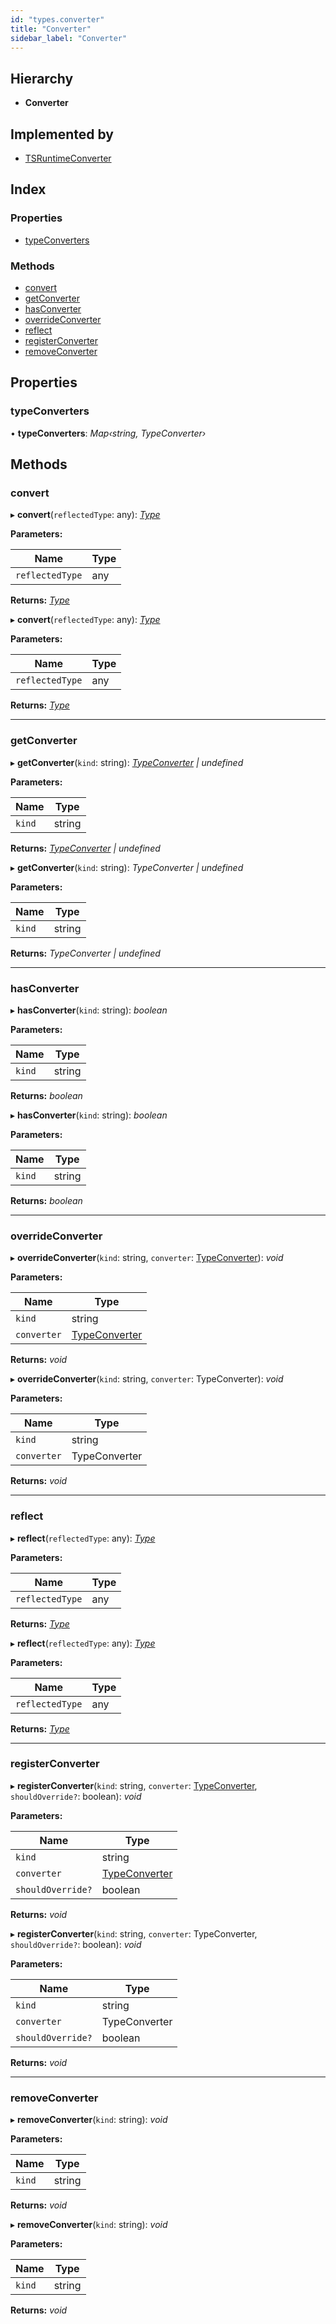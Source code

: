 ```yaml
---
id: "types.converter"
title: "Converter"
sidebar_label: "Converter"
---
```


## Hierarchy

* **Converter**

## Implemented by

* [TSRuntimeConverter](../classes/tsruntimeconverter.md)

## Index

### Properties

* [typeConverters](types.converter.md#typeconverters)

### Methods

* [convert](types.converter.md#convert)
* [getConverter](types.converter.md#getconverter)
* [hasConverter](types.converter.md#hasconverter)
* [overrideConverter](types.converter.md#overrideconverter)
* [reflect](types.converter.md#reflect)
* [registerConverter](types.converter.md#registerconverter)
* [removeConverter](types.converter.md#removeconverter)

## Properties

###  typeConverters

• **typeConverters**: *Map‹string, TypeConverter›*

## Methods

###  convert

▸ **convert**(`reflectedType`: any): *[Type](../modules/types.md#type)*

**Parameters:**

Name | Type |
------ | ------ |
`reflectedType` | any |

**Returns:** *[Type](../modules/types.md#type)*

▸ **convert**(`reflectedType`: any): *[Type](../modules/types.md#type)*

**Parameters:**

Name | Type |
------ | ------ |
`reflectedType` | any |

**Returns:** *[Type](../modules/types.md#type)*

___

###  getConverter

▸ **getConverter**(`kind`: string): *[TypeConverter](types.typeconverter.md) | undefined*

**Parameters:**

Name | Type |
------ | ------ |
`kind` | string |

**Returns:** *[TypeConverter](types.typeconverter.md) | undefined*

▸ **getConverter**(`kind`: string): *TypeConverter | undefined*

**Parameters:**

Name | Type |
------ | ------ |
`kind` | string |

**Returns:** *TypeConverter | undefined*

___

###  hasConverter

▸ **hasConverter**(`kind`: string): *boolean*

**Parameters:**

Name | Type |
------ | ------ |
`kind` | string |

**Returns:** *boolean*

▸ **hasConverter**(`kind`: string): *boolean*

**Parameters:**

Name | Type |
------ | ------ |
`kind` | string |

**Returns:** *boolean*

___

###  overrideConverter

▸ **overrideConverter**(`kind`: string, `converter`: [TypeConverter](types.typeconverter.md)): *void*

**Parameters:**

Name | Type |
------ | ------ |
`kind` | string |
`converter` | [TypeConverter](types.typeconverter.md) |

**Returns:** *void*

▸ **overrideConverter**(`kind`: string, `converter`: TypeConverter): *void*

**Parameters:**

Name | Type |
------ | ------ |
`kind` | string |
`converter` | TypeConverter |

**Returns:** *void*

___

###  reflect

▸ **reflect**(`reflectedType`: any): *[Type](../modules/types.md#type)*

**Parameters:**

Name | Type |
------ | ------ |
`reflectedType` | any |

**Returns:** *[Type](../modules/types.md#type)*

▸ **reflect**(`reflectedType`: any): *[Type](../modules/types.md#type)*

**Parameters:**

Name | Type |
------ | ------ |
`reflectedType` | any |

**Returns:** *[Type](../modules/types.md#type)*

___

###  registerConverter

▸ **registerConverter**(`kind`: string, `converter`: [TypeConverter](types.typeconverter.md), `shouldOverride?`: boolean): *void*

**Parameters:**

Name | Type |
------ | ------ |
`kind` | string |
`converter` | [TypeConverter](types.typeconverter.md) |
`shouldOverride?` | boolean |

**Returns:** *void*

▸ **registerConverter**(`kind`: string, `converter`: TypeConverter, `shouldOverride?`: boolean): *void*

**Parameters:**

Name | Type |
------ | ------ |
`kind` | string |
`converter` | TypeConverter |
`shouldOverride?` | boolean |

**Returns:** *void*

___

###  removeConverter

▸ **removeConverter**(`kind`: string): *void*

**Parameters:**

Name | Type |
------ | ------ |
`kind` | string |

**Returns:** *void*

▸ **removeConverter**(`kind`: string): *void*

**Parameters:**

Name | Type |
------ | ------ |
`kind` | string |

**Returns:** *void*
